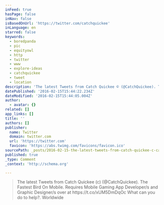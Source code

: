 ```yaml
---
inFeed: true
hasPage: false
inNav: false
isBasedOnUrl: 'https://twitter.com/catchquickee'
inLanguage: en
starred: false
keywords:
  - boredpanda
  - pic
  - equityowl
  - http
  - twitter
  - www
  - explore-ideas
  - catchquickee
  - tweet
  - location
description: 'The latest Tweets from Catch Quickee © (@CatchQuickee). The Fastest Bird On Mobile. Requires Mobile Gaming App Developer/s and Graphic Designer/s over at https://t.co/xUM5DmDqOc What can you do to help?. Worldwide'
datePublished: '2016-02-15T15:44:22.234Z'
dateModified: '2016-02-15T15:44:05.004Z'
author:
  - avatar: {}
related: []
app_links: []
title: ''
authors: []
publisher:
  name: Twitter
  domain: twitter.com
  url: 'https://twitter.com'
  favicon: 'https://abs.twimg.com/favicons/favicon.ico'
sourcePath: _posts/2016-02-15-the-latest-tweets-from-catch-quickee-c-catchquickee-the.md
published: true
_type: Comment
_context: 'http://schema.org'

---
```

> The latest Tweets from Catch Quickee (c) &lpar;&commat;CatchQuickee&rpar;&period; The Fastest Bird On Mobile&period; Requires Mobile Gaming App Developer&sol;s and Graphic Designer&sol;s over at https&colon;&sol;&sol;t&period;co&sol;xUM5DmDqOc What can you do to help&quest;&period; Worldwide
